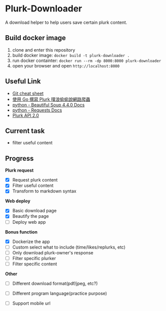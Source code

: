 # Plurk-Downloader
A download helper to help users save certain plurk content.

## Build docker image
1. clone and enter this repository
2. build docker image: `docker build -t plurk-downloader .`
3. run docker containter: `docker run --rm -dp 8000:8000 plurk-downloader`
4. open your browser and open `http://localhost:8000`

## Useful Link
 * [Git cheat sheet][git]
 * [使用 Go 撰寫 Plurk 噗浪偷偷說網路爬蟲][go-crawler]
 * [python - Beautiful Soup 4.4.0 Docs][bs4]
 * [python - Requests Docs][requests]
 * [Plurk API 2.0][plurkAPI]

## Current task
 * filter useful content

## Progress
 **Plurk request**
  - [x] Request plurk content
  - [x] Filter useful content
  - [x] Transform to markdown syntax

 **Web deploy**
  - [x] Basic download page
  - [x] Beautify the page
  - [ ] Deploy web app

 **Bonus function**
  - [x] Dockerize the app
  - [ ] Custom select what to include (time/likes/replurks, etc)
  - [ ] Only download plurk-owner's response
  - [ ] Filter specific plurker
  - [ ] Filter specific content

 **Other**
  - [ ] Different download format(pdf/jpeg, etc?)
  - [ ] Different program language(practice purpose)
  - [ ] Support mobile url


[git]: https://hackmd.io/Lbv2CVgQSFGicwa1ZVXcOw
[go-crawler]: https://city.shaform.com/zh/2019/01/11/plurk-crawler/
[bs4]: https://www.crummy.com/software/BeautifulSoup/bs4/doc/
[requests]: https://2.python-requests.org/en/master/user/quickstart/
[plurkAPI]: https://www.plurk.com/API 

